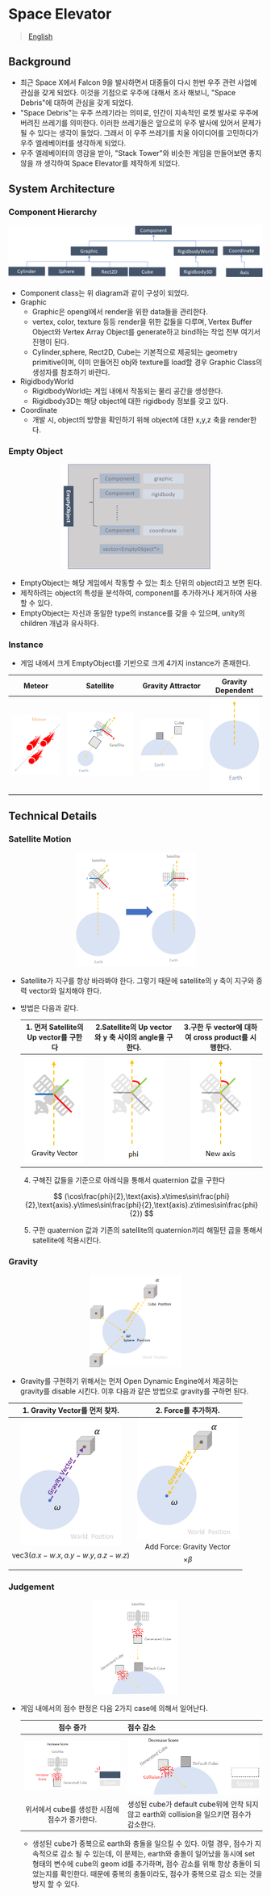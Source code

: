 # Space Elevator

> [English](./README_EN.md)

## Background

* 최근 Space X에서 Falcon 9을 발사하면서 대중들이 다시 한번 우주 관련 사업에 관심을 갖게 되었다. 이것을 기점으로 우주에 대해서 조사 해보니, "Space Debris"에 대하여 관심을 갖게 되었다.
* "Space Debris"는 우주 쓰레기라는 의미로, 인간이 지속적인 로켓 발사로 우주에 버려진 쓰레기를 의미한다. 이러한 쓰레기들은 앞으로의 우주 발사에 있어서 문제가 될 수 있다는 생각이 들었다. 그래서 이 우주 쓰레기를 치울 아이디어를 고민하다가 우주 엘레베이터를 생각하게 되었다.
* 우주 엘레베이터의 영감을 받아, "Stack Tower"와 비슷한 게임을 만들어보면 좋지 않을 까 생각하여 Space Elevator를 제작하게 되었다.



## System Architecture

### Component Hierarchy

<img src="src\image-20200620150230575.png" alt="image-20200620150230575" style="zoom:50%;" />

* Component class는 위 diagram과 같이 구성이 되었다. 
* Graphic
  * Graphic은 opengl에서 render을 위한 data들을 관리한다. 
  * vertex, color, texture 등등 render을 위한 값들을 다루며, Vertex Buffer Object와 Vertex Array Object를 generate하고 bind하는 작업 전부 여기서 진행이 된다.
  * Cylinder,sphere, Rect2D, Cube는 기본적으로 제공되는 geometry primitive이며, 이미 만들어진 obj와 texture를 load할 경우 Graphic Class의 생성자를 참조하기 바란다.
* RigidbodyWorld
  * RigidbodyWorld는 게임 내에서 작동되는 물리 공간을 생성한다.
  * Rigidbody3D는 해당 object에 대한 rigidbody 정보를 갖고 있다.
* Coordinate
  * 개발 시, object의 방향을 확인하기 위해 object에 대한 x,y,z 축을 render한다.

### Empty Object

<center><img src="src\image-20200620151438456.png" alt="image-20200620151438456" style="zoom:50%;" /></center>



* EmptyObject는 해당 게임에서 작동할 수 있는 최소 단위의 object라고 보면 된다. 
* 제작하려는 object의 특성을 분석하여, component를 추가하거나 제거하여 사용할 수 있다.
* EmptyObject는 자신과 동일한 type의 instance를 갖을 수 있으며, unity의 children 개념과 유사하다.

### Instance

* 게임 내에서 크게 EmptyObject를 기반으로 크게 4가지 instance가 존재한다.

| Meteor                                                       | Satellite                                                    |                      Gravity Attractor                       | Gravity Dependent                                            |
| ------------------------------------------------------------ | ------------------------------------------------------------ | :----------------------------------------------------------: | ------------------------------------------------------------ |
| <img src="src\image-20200620151814151.png" alt="image-20200620151814151" style="zoom:100%;" /> | <img src="src\image-20200620151828957.png" alt="image-20200620151828957" style="zoom:100%;" /> | <img src="src\image-20200620151836642.png" alt="image-20200620151836642" style="zoom:100%;" /> | <img src="src\image-20200620151843174.png" alt="image-20200620151843174" style="zoom:100%;" /> |

## Technical Details

### Satellite Motion

<center><img src="src\image-20200620152129506.png" alt="image-20200620152129506" style="zoom: 50%;" /></center>

* Satellite가 지구를 항상 바라봐야 한다. 그렇기 때문에 satellite의 y 축이 지구와 중력 vector와 일치해야 한다.

* 방법은 다음과 같다.

  |            1. 먼저 Satellite의 Up vector를 구한다            |    2.Satellite의 Up vector와 y 축 사이의 angle을 구한다.     |     3.구한 두 vector에 대하여 cross product를 시행한다.      |
  | :----------------------------------------------------------: | :----------------------------------------------------------: | :----------------------------------------------------------: |
  | <img src="src\image-20200620152742725.png" alt="image-20200620152742725" style="zoom:100%;" /> | <img src="src\image-20200620152747926.png" alt="image-20200620152747926" style="zoom:100%;" /> | <img src="src\image-20200620152755599.png" alt="image-20200620152755599" style="zoom:100%;" /> |

  4. 구해진 값들을 기준으로 아래식을 통해서 quaternion 값을 구한다

  $$
  (\cos\frac{phi}{2},\text{axis}.x\times\sin\frac{phi}{2},\text{axis}.y\times\sin\frac{phi}{2},\text{axis}.z\times\sin\frac{phi}{2})
  $$

  

  5. 구한 quaternion 값과 기존의 satellite의 quaternion끼리 해밀턴 곱을 통해서 satellite에 적용시킨다.

### Gravity

<center><img src="src\image-20200620152856006.png" alt="image-20200620152856006" style="zoom:50%;" /></center>

* Gravity를 구현하기 위해서는 먼저 Open Dynamic Engine에서 제공하는 gravity를 disable 시킨다. 이후 다음과 같은 방법으로 gravity를 구하면 된다.

|                1. Gravity Vector를 먼저 찾자.                |                     2. Force를 추가하자.                     |
| :----------------------------------------------------------: | :----------------------------------------------------------: |
| <img src="src\image-20200620153049874.png" alt="image-20200620153049874" style="zoom:100%;" /><br />$$\text{vec3}(a.x-w.x,a.y-w.y,a.z-w.z)$$ | <img src="src\image-20200620153057228.png" alt="image-20200620153057228" style="zoom:100%;" /><br />Add Force: Gravity Vector $$\times \beta$$ |



### Judgement

<center><img src="src\image-20200620153422645.png" alt="image-20200620153422645" style="zoom:50%;" /></center>

* 게임 내에서의 점수 판정은 다음 2가지 case에 의해서 일어난다.

  |                          점수 증가                           | 점수 감소                                                    |
  | :----------------------------------------------------------: | ------------------------------------------------------------ |
  | <img src="src\image-20200620153603799.png" alt="image-20200620153603799" style="zoom:100%;" /> | <img src="src\image-20200620153627705.png" alt="image-20200620153627705" style="zoom:100%;" /> |
  |        위서에서 cube를 생성한 시점에 점수가 증가한다.        | 생성된 cube가 default cube위에 안착 되지 않고 earth와 collision을 일으키면 점수가 감소한다. |

  * 생성된 cube가 중복으로 earth와 충돌을 일으킬 수 있다. 이럴 경우, 점수가 지속적으로 감소 될 수 있는데, 이 문제는, earth와 충돌이 일어났을 동시에 set 형태의 변수에 cube의 geom id를 추가하며, 점수 감소를 위해 항상 충돌이 되었는지를 확인한다. 때문에 중복의 충돌이라도, 점수가 중복으로 감소 되는 것을 방지 할 수 있다.

